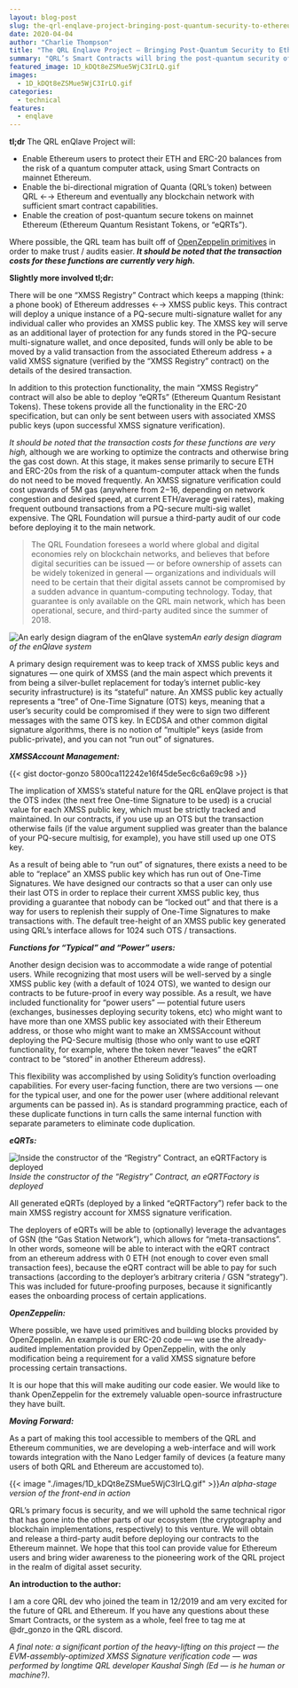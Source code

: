 ```yaml
---
layout: blog-post
slug: the-qrl-enqlave-project-bringing-post-quantum-security-to-ethereum-and-other-blockchain-platforms
date: 2020-04-04
author: "Charlie Thompson"
title: "The QRL Enqlave Project — Bringing Post-Quantum Security to Ethereum and other blockchain platforms"
summary: "QRL’s Smart Contracts will bring the post-quantum security of XMSS (eXtended Merkle Signature Scheme) to mainnet Ethereum, and eventually to any other blockchain platform with sufficiently expressive smart contract capabilities."
featured_image: 1D_kDQt8eZSMue5WjC3IrLQ.gif
images:
  - 1D_kDQt8eZSMue5WjC3IrLQ.gif
categories:
  - technical
features:
  - enqlave
---
```



**tl;dr** The QRL enQlave Project will:

* Enable Ethereum users to protect their ETH and ERC-20 balances from the risk of a quantum computer attack, using Smart Contracts on mainnet Ethereum.
* Enable the bi-directional migration of Quanta (QRL’s token) between QRL ←→ Ethereum and eventually any blockchain network with sufficient smart contract capabilities.
* Enable the creation of post-quantum secure tokens on mainnet Ethereum (Ethereum Quantum Resistant Tokens, or “eQRTs”).

Where possible, the QRL team has built off of [OpenZeppelin primitives](https://github.com/OpenZeppelin) in order to make trust / audits easier. ***It should be noted that the transaction costs for these functions are currently very high.***

**Slightly more involved tl;dr:**

There will be one “XMSS Registry” Contract which keeps a mapping (think: a phone book) of Ethereum addresses ←→ XMSS public keys. This contract will deploy a unique instance of a PQ-secure multi-signature wallet for any individual caller who provides an XMSS public key. The XMSS key will serve as an additional layer of protection for any funds stored in the PQ-secure multi-signature wallet, and once deposited, funds will only be able to be moved by a valid transaction from the associated Ethereum address + a valid XMSS signature (verified by the “XMSS Registry” contract) on the details of the desired transaction.

In addition to this protection functionality, the main “XMSS Registry” contract will also be able to deploy “eQRTs” (Ethereum Quantum Resistant Tokens). These tokens provide all the functionality in the ERC-20 specification, but can only be sent between users with associated XMSS public keys (upon successful XMSS signature verification).

*It should be noted that the transaction costs for these functions are very high,* although we are working to optimize the contracts and otherwise bring the gas cost down. At this stage, it makes sense primarily to secure ETH and ERC-20s from the risk of a quantum-computer attack when the funds do not need to be moved frequently. An XMSS signature verification could cost upwards of 5M gas (anywhere from $2-$16, depending on network congestion and desired speed, at current ETH/average gwei rates), making frequent outbound transactions from a PQ-secure multi-sig wallet expensive. The QRL Foundation will pursue a third-party audit of our code before deploying it to the main network.
> The QRL Foundation foresees a world where global and digital economies rely on blockchain networks, and believes that before digital securities can be issued — or before ownership of assets can be widely tokenized in general — organizations and individuals will need to be certain that their digital assets cannot be compromised by a sudden advance in quantum-computing technology. Today, that guarantee is only available on the QRL main network, which has been operational, secure, and third-party audited since the summer of 2018.

![An early design diagram of the enQlave system](./images/0xszcNzQ6zibFBxQ3)*An early design diagram of the enQlave system*

A primary design requirement was to keep track of XMSS public keys and signatures — one quirk of XMSS (and the main aspect which prevents it from being a silver-bullet replacement for today’s internet public-key security infrastructure) is its “stateful” nature. An XMSS public key actually represents a “tree” of One-Time Signature (OTS) keys, meaning that a user’s security could be compromised if they were to sign two different messages with the same OTS key. In ECDSA and other common digital signature algorithms, there is no notion of “multiple” keys (aside from public-private), and you can not “run out” of signatures.

***XMSSAccount Management:***

{{< gist doctor-gonzo 5800ca112242e16f45de5ec6c6a69c98 >}}

The implication of XMSS’s stateful nature for the QRL enQlave project is that the OTS index (the next free One-time Signature to be used) is a crucial value for each XMSS public key, which must be strictly tracked and maintained. In our contracts, if you use up an OTS but the transaction otherwise fails (if the value argument supplied was greater than the balance of your PQ-secure multisig, for example), you have still used up one OTS key.

As a result of being able to “run out” of signatures, there exists a need to be able to “replace” an XMSS public key which has run out of One-Time Signatures. We have designed our contracts so that a user can only use their last OTS in order to replace their current XMSS public key, thus providing a guarantee that nobody can be “locked out” and that there is a way for users to replenish their supply of One-Time Signatures to make transactions with. The default tree-height of an XMSS public key generated using QRL’s interface allows for 1024 such OTS / transactions.

***Functions for “Typical” and “Power” users:***

Another design decision was to accommodate a wide range of potential users. While recognizing that most users will be well-served by a single XMSS public key (with a default of 1024 OTS), we wanted to design our contracts to be future-proof in every way possible. As a result, we have included functionality for “power users” — potential future users (exchanges, businesses deploying security tokens, etc) who might want to have more than one XMSS public key associated with their Ethereum address, or those who might want to make an XMSSAccount without deploying the PQ-Secure multisig (those who only want to use eQRT functionality, for example, where the token never “leaves” the eQRT contract to be “stored” in another Ethereum address).

This flexibility was accomplished by using Solidity’s function overloading capabilities. For every user-facing function, there are two versions — one for the typical user, and one for the power user (where additional relevant arguments can be passed in). As is standard programming practice, each of these duplicate functions in turn calls the same internal function with separate parameters to eliminate code duplication.

***eQRTs:***

![Inside the constructor of the “Registry” Contract, an eQRTFactory is deployed](./images/08SSMzQAuLTJTRcvv)*Inside the constructor of the “Registry” Contract, an eQRTFactory is deployed*

All generated eQRTs (deployed by a linked “eQRTFactory”) refer back to the main XMSS registry account for XMSS signature verification.

The deployers of eQRTs will be able to (optionally) leverage the advantages of GSN (the “Gas Station Network”), which allows for “meta-transactions”. In other words, someone will be able to interact with the eQRT contract from an ethereum address with 0 ETH (not enough to cover even small transaction fees), because the eQRT contract will be able to pay for such transactions (according to the deployer’s arbitrary criteria / GSN “strategy”). This was included for future-proofing purposes, because it significantly eases the onboarding process of certain applications.

***OpenZeppelin:***

Where possible, we have used primitives and building blocks provided by OpenZeppelin. An example is our ERC-20 code — we use the already-audited implementation provided by OpenZeppelin, with the only modification being a requirement for a valid XMSS signature before processing certain transactions.

It is our hope that this will make auditing our code easier. We would like to thank OpenZeppelin for the extremely valuable open-source infrastructure they have built.

***Moving Forward:***

As a part of making this tool accessible to members of the QRL and Ethereum communities, we are developing a web-interface and will work towards integration with the Nano Ledger family of devices (a feature many users of both QRL and Ethereum are accustomed to).

{{< image "./images/1D_kDQt8eZSMue5WjC3IrLQ.gif" >}}*An alpha-stage version of the front-end in action*

QRL’s primary focus is security, and we will uphold the same technical rigor that has gone into the other parts of our ecosystem (the cryptography and blockchain implementations, respectively) to this venture. We will obtain and release a third-party audit before deploying our contracts to the Ethereum mainnet. We hope that this tool can provide value for Ethereum users and bring wider awareness to the pioneering work of the QRL project in the realm of digital asset security.

**An introduction to the author:**

I am a core QRL dev who joined the team in 12/2019 and am very excited for the future of QRL and Ethereum. If you have any questions about these Smart Contracts, or the system as a whole, feel free to tag me at @dr_gonzo in the QRL discord.

*A final note: a significant portion of the heavy-lifting on this project — the EVM-assembly-optimized XMSS Signature verification code — was performed by longtime QRL developer Kaushal Singh (Ed — is he human or machine?).*